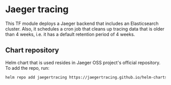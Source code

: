 # Jaeger tracing

This TF module deploys a Jaeger backend that includes an Elasticsearch cluster. Also, it schedules a cron job that cleans up tracing data that is older than 4 weeks, i.e. it has a default retention period of 4 weeks.

## Chart repository

Helm chart that is used resides in Jaeger OSS project's official repository. To add the repo, run:
```bash
helm repo add jaegertracing https://jaegertracing.github.io/helm-charts
```
